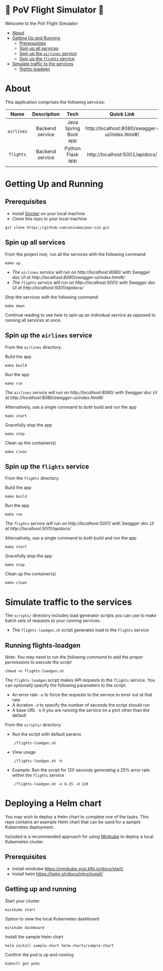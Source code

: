 # 🚀 PoV Flight Simulator 🚀

Welcome to the PoV Flight Simulator

- [About](#about)
- [Getting Up and Running](#getting-up-and-running)
  - [Prerequisites](#prerequisites)
  - [Spin up all services](#spin-up-all-services)
  - [Spin up the `airlines` service](#spin-up-the-airlines-service)
  - [Spin up the `flights` service](#spin-up-the-flights-service)
- [Simulate traffic to the services](#simulate-traffic-to-the-services)
  - [flights-loadgen](#running-flights-loadgen)

# About

This application comprises the following services:

| Name | Description | Tech | Quick Link |
| :---: | :---: | :---: | :---: |
| `airlines` | Backend service | Java Spring Boot app | http://localhost:8080/swagger-ui/index.html#/ |
| `flights` | Backend service | Python Flask app | http://localhost:5001/apidocs/ |
|||

# Getting Up and Running

## Prerequisites

- Install [Docker](https://docs.docker.com/engine/install/) on your local machine
- Clone this repo to your local machine
```
git clone https://github.com/aninamu/pov-sim.git
```

## Spin up all services

From the project root, run all the services with the following command:
```
make up
```

- *The `airlines` service will run on http://localhost:8080/ with Swagger doc UI at http://localhost:8080/swagger-ui/index.html#/*
- *The `flights` service will run on http://localhost:5001/ with Swagger doc UI at http://localhost:5001/apidocs/*

Stop the services with the following command:
```
make down
```

Continue reading to see how to spin up an individual service as opposed to running all services at once.

## Spin up the `airlines` service   

From the `airlines` directory:

Build the app
```
make build
```

Run the app
```
make run
```
*The `airlines` service will run on http://localhost:8080/ with Swagger doc UI at http://localhost:8080/swagger-ui/index.html#/*

Alternatively, use a single command to both build and run the app
```
make start
```

Gracefully stop the app
```
make stop
```

Clean up the container(s)
```
make clean
```

## Spin up the `flights` service

From the `flights` directory:

Build the app
```
make build
```

Run the app
```
make run
```
*The `flights` service will run on http://localhost:5001/ with Swagger doc UI at http://localhost:5001/apidocs/*

Alternatively, use a single command to both build and run the app
```
make start
```

Gracefully stop the app
```
make stop
```

Clean up the container(s)
```
make clean
```

# Simulate traffic to the services

The `scripts/` directory includes load generator scripts you can use to make batch sets of requests to your running services.

- The `flights-loadgen.sh` script generates load to the `flights` service

## Running flights-loadgen

*Note: You may need to run the following command to add the proper permissions to execute the script*
```
chmod +x flights-loadgen.sh
```

The `flights-loadgen` script makes API requests to the `flights` service. You can optionally specify the following parameters to the script:
- An error rate `-e` to force the requests to the service to error out at that rate
- A duration `-d` to specify the number of seconds the script should run
- A base URL `-b` if you are running the service on a port other than the default

From the `scripts/` directory:

- Run the script with default params
  ```
  ./flights-loadgen.sh
  ```

- View usage
  ```
  ./flights-loadgen.sh -h
  ```

- Example: Run the script for 120 seconds generating a 25% error rate within the `flights` service
  ```
  ./flights-loadgen.sh -e 0.25 -d 120
  ```

# Deploying a Helm chart

You may wish to deploy a Helm chart to complete one of the tasks. This repo contains an example Helm chart that can be used for a sample Kubernetes deployment.

Included is a recommended approach for using [Minikube](https://minikube.sigs.k8s.io/docs/) to deploy a local Kubernetes cluster.

## Prerequisites

- Install minikube https://minikube.sigs.k8s.io/docs/start/
- Install helm https://helm.sh/docs/intro/install/

## Getting up and running

Start your cluster
```
minikube start
```

Option to view the local Kubernetes dashboard
```
minikube dashboard
```

Install the sample Helm chart
```
helm install sample-chart helm-charts/sample-chart
```

Confirm the pod is up and running
```
kubectl get pods
```
